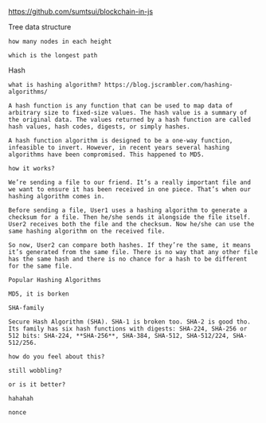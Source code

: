 https://github.com/sumtsui/blockchain-in-js

  Tree data structure

    how many nodes in each height

    which is the longest path

  Hash

    what is hashing algorithm? https://blog.jscrambler.com/hashing-algorithms/

    A hash function is any function that can be used to map data of arbitrary size to fixed-size values. The hash value is a summary of the original data. The values returned by a hash function are called hash values, hash codes, digests, or simply hashes.

    A hash function algorithm is designed to be a one-way function, infeasible to invert. However, in recent years several hashing algorithms have been compromised. This happened to MD5. 

    how it works?

    We’re sending a file to our friend. It’s a really important file and we want to ensure it has been received in one piece. That’s when our hashing algorithm comes in.

    Before sending a file, User1 uses a hashing algorithm to generate a checksum for a file. Then he/she sends it alongside the file itself. User2 receives both the file and the checksum. Now he/she can use the same hashing algorithm on the received file.

    So now, User2 can compare both hashes. If they’re the same, it means it’s generated from the same file. There is no way that any other file has the same hash and there is no chance for a hash to be different for the same file.

    Popular Hashing Algorithms

    MD5, it is borken

    SHA-family

    Secure Hash Algorithm (SHA). SHA-1 is broken too. SHA-2 is good tho. Its family has six hash functions with digests: SHA-224, SHA-256 or 512 bits: SHA-224, **SHA-256**, SHA-384, SHA-512, SHA-512/224, SHA-512/256.

    how do you feel about this?

    still wobbling?

    or is it better?

    hahahah

    nonce

